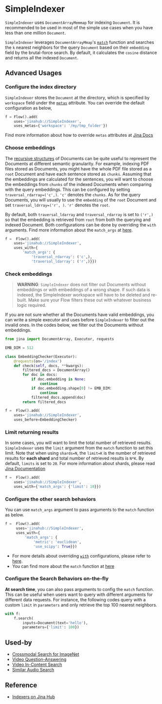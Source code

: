 # SimpleIndexer

`SimpleIndexer` uses `DocumentArrayMemmap` for indexing `Document`. It is recommended to be used in most of the simple use cases when you have less than one million `Document`. 

`SimpleIndexer` leverages `DocumentArrayMmap`'s [`match`](https://docs.jina.ai/api/jina.types.arrays.mixins.match/?module-jina.types.arrays.mixins.match) function and searches the `k` nearest neighbors for the query `Document` based on their `embedding` field by the brutal-force search. By default, it calculates the `cosine` distance and returns all the indexed `Document`.


## Advanced Usages

### Configure the index directory

`SimpleIndexer` stores the `Document` at the directory, which is specified by `workspace` field under the [`metas`](https://docs.jina.ai/fundamentals/executor/executor-built-in-features/#meta-attributes) attribute. 
You can override the default configuration as below,

```python
f = Flow().add(
    uses='jinahub://SimpleIndexer',
    uses_metas={'workspace': '/my/tmp_folder'})
```

Find more information about how to override `metas` attributes at [Jina Docs](https://docs.jina.ai/fundamentals/flow/add-exec-to-flow/#override-metas-configuration)


### Choose embeddings
The [recursive structures](https://docs.jina.ai/fundamentals/document/document-api/#recursive-nested-document) of Documents can be quite useful to represent the Documents at different semantic granularity. 
For example, indexing PDF files stored as Documents, 
you might have the whole PDF file stored as a `root` Document and have each sentence stored as `chunks`. Assuming that the embeddings are calculated for the sentences, 
you will want to choose the embeddings from `chunks` of the indexed Documents when comparing with the query embeddings. This can be configured by setting `traversal_rdarray=('c',)`. `'c'` denotes the `chunks`. 
As for the query Documents, you will usually to use the `embedding` of the `root` Document and set `traversal_ldrray=('r', )`. `'r'` denotes the `root`. 

By default, both `traversal_ldarray` and `traversal_rdarray` is set to `('r',)` so that the embedding is retrieved from `root` from both the querying and indexed Document. Both configurations can be done by overriding the `with` arguments. Find more information about the `match_args` at [here](https://docs.jina.ai/api/jina.types.arrays.mixins.match/?module-jina.types.arrays.mixins.match).

```python
f =  Flow().add(
    uses='jinahub://SimpleIndexer',
    uses_with={
        'match_args': {
            'traversal_rdarray': ('c',),
            'traversal_ldarray': ('r',)}})
```

### Check embeddings

> **WARNING**: `SimpleIndexer` does not filter out Documents without embeddings or with embeddings of a wrong shape. If such data is indexed, the SimpleIndexer workspace will have to be deleted and re-built. Make sure your Flow filters these out with whatever business logic required.

If you are not sure whether all the Documents have valid embeddings,
you can write a simple executor and uses before `SimpleIndexer` to filter out the invalid ones. In the codes below, we filter out the Documents without embeddings.

```python
from jina import DocumentArray, Executor, requests

EMB_DIM = 512

class EmbeddingChecker(Executor):
    @requests(on='/index')
    def check(self, docs, **kwargs):
        filtered_docs = DocumentArray()
        for doc in docs:
            if doc.embedding is None:
                continue
            if doc.embedding.shape[0] != EMB_DIM:
                continue
            filtered_docs.append(doc)
        return filtered_docs

f =  Flow().add(
    uses='jinahub://SimpleIndexer',
    uses_before=EmbeddingChecker)
```

### Limit returning results  
In some cases, you will want to limit the total number of retrieved results. `SimpleIndexer` uses the `limit` argument 
from the `match` function to set this limit. Note that when using `shards=N`, the `limit=K` is the number of retrieved results for **each shard** and total number of retrieved results is `N*K`. By default, `limits` is set to `20`. For more information about shards, please read [Jina Documentation](https://docs.jina.ai/fundamentals/flow/topology/#partition-data-by-using-shards)

```python
f =  Flow().add(
    uses='jinahub://SimpleIndexer',
    uses_with={'match_args': {'limit': 10}})
```


### Configure the other search behaviors

You can use `match_args` argument to pass arguments to the `match` function as below.

```python
f =  Flow().add(
     uses='jinahub://SimpleIndexer',
     uses_with={
         'match_args': {
             'metric': 'euclidean',
             'use_scipy': True}})
```

- For more details about overriding [`with`](https://docs.jina.ai/fundamentals/executor/executor-built-in-features/#yaml-interface) configurations, please refer to [here](https://docs.jina.ai/fundamentals/flow/add-exec-to-flow/#override-with-configuration).
- You can find more about the `match` function at [here](https://docs.jina.ai/api/jina.types.arrays.mixins.match/?module-jina.types.arrays.mixins.match)



### Configure the Search Behaviors on-the-fly

**At search time**, you can also pass arguments to config the `match` function. This can be useful when users want to query with different arguments for different data requests. For instance, the following codes query with a custom `limit` in `parameters` and only retrieve the top 100 nearest neighbors. 


```python
with f:
    f.search(
        inputs=Document(text='hello'), 
        parameters={'limit': 100})
```


## Used-by

- [Crossmodal Search for ImageNet](https://github.com/jina-ai/example-crossmodal-search)
- [Video Question-Answering](https://github.com/jina-ai/example-video-qa/tree/feat-simple-tutorial)
- [Video In-Content Search](https://github.com/jina-ai/example-video-search/tree/feat-simple-tutorial)
- [Similar Audio Search](https://github.com/jina-ai/example-audio-search)


## Reference
- [Indexers on Jina Hub](https://docs.jina.ai/advanced/experimental/indexers/)